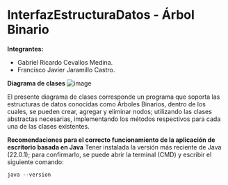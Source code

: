 # InterfazEstructuraDatos - Árbol Binario

**Integrantes:**

* Gabriel Ricardo Cevallos Medina. 
* Francisco Javier Jaramillo Castro.

**Diagrama de clases**
![image](https://github.com/FrancisJaramilloC/InterfazEstructuraDatos/assets/166524070/9715475a-0cae-48de-9b03-4a4ef39f6feb)

El presente diagrama de clases corresponde un programa que soporta las estructuras de datos conocidas como Árboles Binarios, dentro de los cuales, se pueden crear, agregar y eliminar nodos; utilizando las clases abstractas necesarias, implementando los métodos respectivos para cada una de las clases existentes.

**Recomendaciones para el correcto funcionamiento de la aplicación de escritorio basada en Java**
Tener instalada la versión más reciente de Java (22.0.1); para confirmarlo, se puede abrir la terminal (CMD) y escribir el siguiente comando:
    
    java --version
